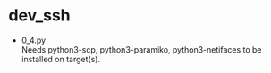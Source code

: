 # dev_ssh
- 0_4.py\
Needs python3-scp, python3-paramiko, python3-netifaces to be installed on target(s).
